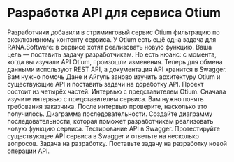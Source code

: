 # Разработка API для сервиса Otium

Разработчики добавили в стриминговый сервис Otium фильтрацию по эксклюзивному контенту сервиса. У Otium есть ещё одна задача для RANA.Software: в сервисе хотят реализовать новую функцию. Ваша цель — поставить задачу разработчикам. 
Но есть нюанс: с момента, когда вы изучали API Otium, произошли изменения. Теперь для обмена данными используют REST API, а документация API хранится в Swagger. Вам нужно помочь Дане и Айгуль заново изучить архитектуру Оtium и существующие API и поставить задачи на доработку API.
Проект состоит из четырёх частей:
Интервью с представителем Otium. Сначала изучите интервью с представителем сервиса. Вам нужно понять требования заказчика. После интервью проверите, насколько это получилось.
Диаграмма последовательности. Создайте диаграмму последовательности, которая поможет разработчикам реализовать новую функцию сервиса.
Тестирование API в Swagger. Протестируйте существующее API сервиса в Swagger и ответьте на несколько вопросов.
Задача на разработку. Поставьте задачу на разработку новой операции API.

